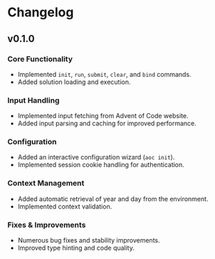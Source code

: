 # Changelog

## v0.1.0

### Core Functionality
- Implemented `init`, `run`, `submit`, `clear`, and `bind` commands.
- Added solution loading and execution.

### Input Handling
- Implemented input fetching from Advent of Code website.
- Added input parsing and caching for improved performance.

### Configuration
- Added an interactive configuration wizard (`aoc init`).
- Implemented session cookie handling for authentication.

### Context Management
- Added automatic retrieval of year and day from the environment.
- Implemented context validation.

### Fixes & Improvements
- Numerous bug fixes and stability improvements.
- Improved type hinting and code quality.
